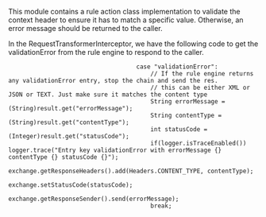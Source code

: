 This module contains a rule action class implementation to validate the context header to ensure it has to match a specific value. Otherwise, an error message should be returned to the caller. 

In the RequestTransformerInterceptor, we have the following code to get the validationError from the rule engine to respond to the caller.

```
                                    case "validationError":
                                        // If the rule engine returns any validationError entry, stop the chain and send the res.
                                        // this can be either XML or JSON or TEXT. Just make sure it matches the content type
                                        String errorMessage = (String)result.get("errorMessage");
                                        String contentType = (String)result.get("contentType");
                                        int statusCode = (Integer)result.get("statusCode");
                                        if(logger.isTraceEnabled()) logger.trace("Entry key validationError with errorMessage {} contentType {} statusCode {}");
                                        exchange.getResponseHeaders().add(Headers.CONTENT_TYPE, contentType);
                                        exchange.setStatusCode(statusCode);
                                        exchange.getResponseSender().send(errorMessage);
                                        break;

```

